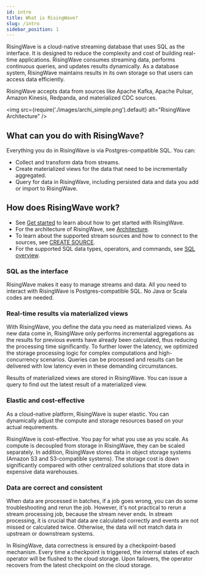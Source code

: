 ```yaml
---
id: intro
title: What is RisingWave?
slug: /intro
sidebar_position: 1
---
```



RisingWave is a cloud-native streaming database that uses SQL as the interface. It is designed to reduce the complexity and cost of building real-time applications. RisingWave consumes streaming data, performs continuous queries, and updates results dynamically. As a database system, RisingWave maintains results in its own storage so that users can access data efficiently.

RisingWave accepts data from sources like Apache Kafka, Apache Pulsar, Amazon Kinesis, Redpanda, and materialized CDC sources.

<img
  src={require('./images/archi_simple.png').default}
  alt="RisingWave Architecture"
/>

## What can you do with RisingWave?

Everything you do in RisingWave is via Postgres-compatible SQL. You can:

* Collect and transform data from streams.
* Create materialized views for the data that need to be incrementally aggregated.
* Query for data in RisingWave, including persisted data and data you add or import to RisingWave.

## How does RisingWave work?

- See [Get started](Get-Started.md) to learn about how to get started with RisingWave. 
- For the architecture of RisingWave, see [Architecture](Architecture.md).
- To learn about the supported stream sources and how to connect to the sources, see [CREATE SOURCE](/sql/commands/create-source.md).
- For the supported SQL data types, operators, and commands, see [SQL overview](/sql/sql-overview.md).


### SQL as the interface

RisingWave makes it easy to manage streams and data. All you need to interact with RisingWave is Postgres-compatible SQL. No Java or Scala codes are needed.

### Real-time results via materialized views

With RisingWave, you define the data you need as materialized views. As new data come in, RisingWave only performs incremental aggregations as the results for previous events have already been calculated, thus reducing the processing time significantly. To further lower the latency, we optimized the storage processing logic for complex computations and high-concurrency scenarios. Queries can be processed and results can be delivered with low latency even in these demanding circumstances.

Results of materialized views are stored in RisingWave. You can issue a query to find out the latest result of a materialized view.

### Elastic and cost-effective

As a cloud-native platform, RisingWave is super elastic. You can dynamically adjust the compute and storage resources based on your actual requirements.

RisingWave is cost-effective. You pay for what you use as you scale. As compute is decoupled from storage in RisingWave, they can be scaled separately. In addition, RisingWave stores data in object storage systems (Amazon S3 and S3-compatible systems). The storage cost is down significantly compared with other centralized solutions that store data in expensive data warehouses.

### Data are correct and consistent

When data are processed in batches, if a job goes wrong, you can do some troubleshooting and rerun the job. However, it's not practical to rerun a stream processing job, because the stream never ends. In stream processing, it is crucial that data are calculated correctly and events are not missed or calculated twice. Otherwise, the data will not match data in upstream or downstream systems.

In RisingWave, data correctness is ensured by a checkpoint-based mechanism. Every time a checkpoint is triggered, the internal states of each operator will be flushed to the cloud storage. Upon failovers, the operator recovers from the latest checkpoint on the cloud storage. 


